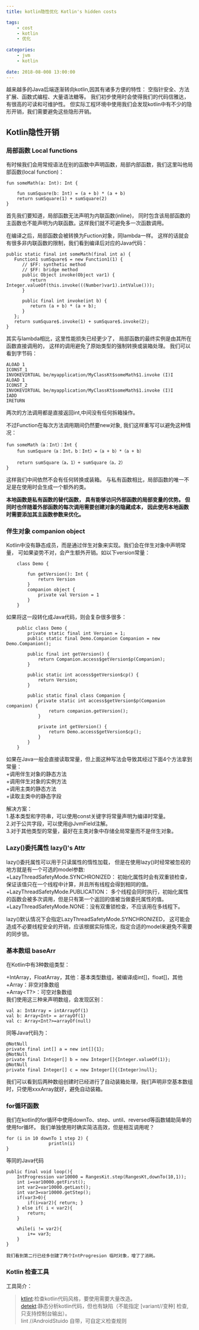 ```yaml
---
title: kotlin隐性优化 Kotlin's hidden costs

tags: 
    - cost  
    - kotlin  
    - 优化  
    
categories: 
    - jvm   
    - kotlin  
    
date: 2018-08-008 13:00:00
---
```



越来越多的Java后端逐渐转向kotlin,因其有诸多方便的特性：
空指针安全、方法扩展、函数式编程、大量语法糖等。
我们初步使用时会使得我们的代码信雅达，有很高的可读和可维护性。
但实际工程环境中使用我们会发现kotlin中有不少的隐形开销，我们需要避免这些隐形开销。
<!-- more -->

## Kotlin隐性开销 

### 局部函数 Local functions
有时候我们会用常规语法在别的函数中声明函数，局部内部函数，我们这里叫他局部函数(local function)：
    
    fun someMath(a: Int): Int {
    
        fun sumSquare(b: Int) = (a + b) * (a + b)
        return sumSquare(1) + sumSquare(2)
    }
首先我们要知道，局部函数无法声明为内联函数(inline)，
同时包含该局部函数的主函数也不能声明为内联函数。这样我们就不可避免多一次函数调用。  

在编译之后，局部函数会被转换为Fuction对象，同lambda一样。
这样的话就会有很多非内联函数的限制，我们看到编译后对应的Java代码：
    
    public static final int someMath(final int a) {
       Function1 sumSquare$ = new Function1(1) {
          // $FF: synthetic method
          // $FF: bridge method
          public Object invoke(Object var1) {
             return Integer.valueOf(this.invoke(((Number)var1).intValue()));
          }
    
          public final int invoke(int b) {
             return (a + b) * (a + b);
          }
       };
       return sumSquare$.invoke(1) + sumSquare$.invoke(2);
    }
其实与lambda相比，这里性能损失已经更少了，
局部函数的最终实例是由其所在函数直接调用的，
这样的调用避免了原始类型的强制转换或装箱处理。
我们可以看到字节码：  

    ALOAD 1
    ICONST_1
    INVOKEVIRTUAL be/myapplication/MyClassKt$someMath$1.invoke (I)I
    ALOAD 1
    ICONST_2
    INVOKEVIRTUAL be/myapplication/MyClassKt$someMath$1.invoke (I)I
    IADD
    IRETURN
两次的方法调用都是直接返回int,中间没有任何拆箱操作。  

不过Function在每次方法调用期间仍然要new对象,
我们这样重写可以避免这种情况：

    fun someMath（a：Int）：Int { 
        fun sumSquare（a：Int，b：Int）=（a + b）*（a + b）
    
        return sumSquare（a，1）+ sumSquare（a，2）
    }
这样我们中间依然不会有任何转换或装箱。
与私有函数相比，局部函数的唯一不足是在使用时会生成一个额外的类。

**本地函数是私有函数的替代函数，
具有能够访问外部函数的局部变量的优势。
但同时也伴随着外部函数的每次调用需要创建对象的隐藏成本，
因此使用本地函数时需要添加其主函数参数来优化。**

### 伴生对象 companion object 
Kotlin中没有静态成员，而是通过伴生对象来实现。我们会在伴生对象中声明常量，
可如果姿势不对，会产生额外开销。如以下version常量：
```
    class Demo {
    
        fun getVersion(): Int {
            return Version
        }
        companion object {
            private val Version = 1
        }
    }
```
如果将这一段转化成Java代码，则会复杂很多很多：
```
    public class Demo {
        private static final int Version = 1;
        public static final Demo.Companion Companion = new Demo.Companion();
    
        public final int getVersion() {
            return Companion.access$getVersion$p(Companion);
        }
    
        public static int access$getVersion$cp() {
            return Version;
        }
    
        public static final class Companion {
            private static int access$getVersion$p(Companion companion) {
                return companion.getVersion();
            }
    
            private int getVersion() {
                return Demo.access$getVersion$cp();
            }
        }
    }
```

如果在Java一般会直接读取常量，但上面这种写法会导致其经过下面4个方法拿到常量：  
+调用伴生对象的静态方法    
+调用伴生对象的实例方法    
+调用主类的静态方法    
+读取主类中的静态字段    

解决方案：  
1.基本类型和字符串，可以使用const关键字将常量声明为编译时常量。  
2.对于公共字段，可以使用@JvmField注解。  
3.对于其他类型的常量，最好在主类对象中存储全局常量而不是伴生对象。   


### Lazy()委托属性  lazy()'s Attr
lazy()委托属性可以用于只读属性的惰性加载，
但是在使用lazy()时经常被忽视的地方就是有一个可选的model参数:  
+LazyThreadSafetyMode.SYNCHRONIZED：
    初始化属性时会有双重锁检查，保证该值只在一个线程中计算，并且所有线程会得到相同的值。  
+LazyThreadSafetyMode.PUBLICATION：
    多个线程会同时执行，初始化属性的函数会被多次调用，但是只有第一个返回的值被当做委托属性的值。  
+LazyThreadSafetyMode.NONE：没有双重锁检查，不应该用在多线程下。  

lazy()默认情况下会指定LazyThreadSafetyMode.SYNCHRONIZED，
    这可能会造成不必要线程安全的开销，应该根据实际情况，指定合适的model来避免不需要的同步锁。

### 基本数组 baseArr
在Kotlin中有3种数组类型：  

+IntArray，FloatArray，其他：基本类型数组，被编译成int[]，float[]，其他   
+Array<T>：非空对象数组  
+Array<T?>：可空对象数组  
 我们使用这三种来声明数组，会发现区别：
    
    val a: IntArray = intArrayOf(1)
    val b: Array<Int> = arrayOf(1)
    val c: Array<Int?>=arrayOf(null)
同等Java代码为：
    
    @NotNull
    private final int[] a = new int[]{1};
    @NotNull
    private final Integer[] b = new Integer[]{Integer.valueOf(1)};
    @NotNull
    private final Integer[] c = new Integer[]{(Integer)null};
我们可以看到后两种数组创建时已经进行了自动装箱处理，我们声明非空基本数组时，只使用xxxArray就好，避免自动装箱。

### for循环函数
我们在kotlin的for循环中使用downTo、step、until、reversed等函数辅助简单的使用for循环。
我们单独使用时确实简洁高效，但是相互调用呢？
    
    for (i in 10 downTo 1 step 2) {
                    println(i)
    }
等同的Java代码
    
    public final void loop(){
        IntProgression var10000 = RangesKit.step(RangesKt,downTo(10,1));
        int i=var10000.getFirst();
        int var2=var10000.getLast();
        int var3=var10000.getStep();
        if(var3>0){
            if(i>var2){ return; }
        } else if( i < var2){
            return;
        }
        
        while(i != var2){
            i+= var3;
        }
    }
    
    我们看到第二行已经多创建了两个IntProgresion 临时对象，增了了消耗。

### Kotlin 检查工具

工具简介：  
>[ktlint](https://github.com/shyiko/ktlint):检查kotlin代码风格，要使用需要大量改造。  
 [detekt](https://github.com/arturbosch/detekt):静态分析kotlin代码，但也有缺陷（不能指定 [variant//变种] 检查,只支持控制台输出）。  
 lint //AndroidStuido 自带，可自定义检查规则



























